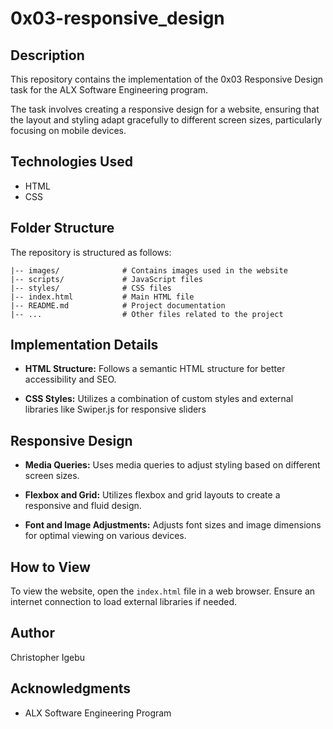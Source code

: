 # 0x03-responsive_design


## Description

This repository contains the implementation of the 0x03 Responsive Design task for the ALX Software Engineering program.

The task involves creating a responsive design for a website, ensuring that the layout and styling adapt gracefully to different screen sizes, particularly focusing on mobile devices.

## Technologies Used

- HTML
- CSS


## Folder Structure

The repository is structured as follows:

```
|-- images/              # Contains images used in the website
|-- scripts/             # JavaScript files
|-- styles/              # CSS files
|-- index.html           # Main HTML file
|-- README.md            # Project documentation
|-- ...                  # Other files related to the project
```

## Implementation Details

- **HTML Structure:** Follows a semantic HTML structure for better accessibility and SEO.

- **CSS Styles:** Utilizes a combination of custom styles and external libraries like Swiper.js for responsive sliders

## Responsive Design

- **Media Queries:** Uses media queries to adjust styling based on different screen sizes.

- **Flexbox and Grid:** Utilizes flexbox and grid layouts to create a responsive and fluid design.

- **Font and Image Adjustments:** Adjusts font sizes and image dimensions for optimal viewing on various devices.

## How to View

To view the website, open the `index.html` file in a web browser. Ensure an internet connection to load external libraries if needed.

## Author

Christopher Igebu

## Acknowledgments

- ALX Software Engineering Program

